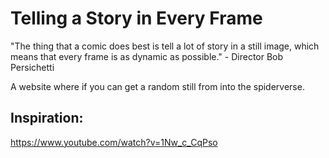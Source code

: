 # Telling a Story in Every Frame

"The thing that a comic does best is tell a lot of story in a still image, which means that every frame is as dynamic as possible." - Director Bob Persichetti

A website where if you can get a random still from into the spiderverse.

## Inspiration: 
https://www.youtube.com/watch?v=1Nw_c_CqPso

